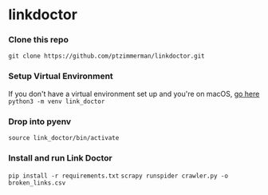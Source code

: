# linkdoctor

### Clone this repo
`git clone https://github.com/ptzimmerman/linkdoctor.git`

### Setup Virtual Environment
If you don't have a virtual environment set up and you're on macOS, [go here](https://opensource.com/article/19/5/python-3-default-mac)  
`python3 -m venv link_doctor`

### Drop into pyenv
`source link_doctor/bin/activate`

### Install and run Link Doctor
`pip install -r requirements.txt`
`scrapy runspider crawler.py -o broken_links.csv`
